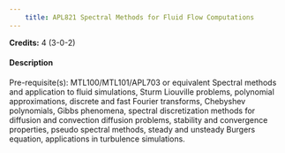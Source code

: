 ```yaml
---
    title: APL821 Spectral Methods for Fluid Flow Computations
---
```

**Credits:** 4 (3-0-2)



#### Description 
Pre-requisite(s): MTL100/MTL101/APL703 or equivalent Spectral methods and application to fluid simulations, Sturm Liouville problems, polynomial approximations, discrete and fast Fourier transforms, Chebyshev polynomials, Gibbs phenomena, spectral discretization methods for diffusion and convection diffusion problems, stability and convergence properties, pseudo spectral methods, steady and unsteady Burgers equation, applications in turbulence simulations.